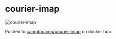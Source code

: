 # courier-imap

![courier-imap](https://github.com/camptocamp/docker_smtp/workflows/courier-imap/badge.svg)

Pushed to [camptocamp/courier-imap](https://hub.docker.com/r/camptocamp/courier-imap/tags) on docker hub

